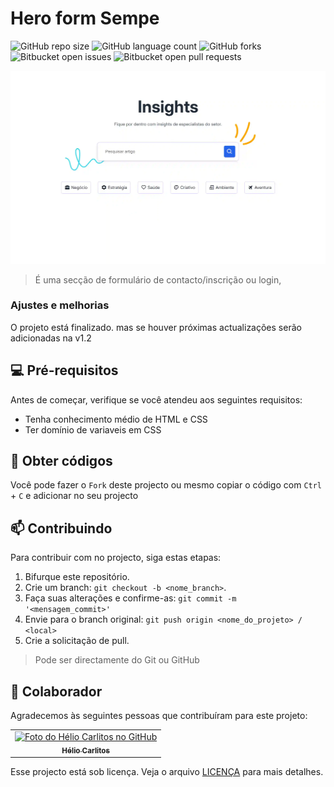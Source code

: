 # Hero form Sempe 

![GitHub repo size](https://img.shields.io/github/repo-size/HutaDev/hero_form_sempe?style=for-the-badge)
![GitHub language count](https://img.shields.io/github/languages/count/HutaDev/hero_form_sempe?style=for-the-badge)
![GitHub forks](https://img.shields.io/github/forks/HutaDev/hero_form_sempe?style=for-the-badge)
![Bitbucket open issues](https://img.shields.io/bitbucket/issues/HutaDev/hero_form_sempe?style=for-the-badge)
![Bitbucket open pull requests](https://img.shields.io/bitbucket/pr-raw/HutaDev/hero_form_sempe?style=for-the-badge)

<a href="https://hutadev.github.io/hero_form_sempe/"> 

<picture>
     <source media="(prefers-color-scheme: dark)" srcset="src/imagens/preview.webp">
     <source media="(prefers-color-scheme: light)" srcset="src/imagens/preview.webp">
     <img alt="Imagem de demo" src="src/imagens/preview.webp">
</picture>

</a>

> É uma secção de formulário de contacto/inscrição ou login,

### Ajustes e melhorias

O projeto está finalizado. mas se houver próximas actualizações serão adicionadas na v1.2

## 💻 Pré-requisitos

Antes de começar, verifique se você atendeu aos seguintes requisitos:

- Tenha conhecimento médio de HTML e CSS
- Ter domínio de variaveis em CSS

## 🚀 Obter códigos

Você pode fazer o `Fork` deste projecto ou mesmo copiar o código com `Ctrl` + `C` e adicionar no seu projecto

## 📫 Contribuindo

Para contribuir com no projecto, siga estas etapas:

1. Bifurque este repositório.
2. Crie um branch: `git checkout -b <nome_branch>`.
3. Faça suas alterações e confirme-as: `git commit -m '<mensagem_commit>'`
4. Envie para o branch original: `git push origin <nome_do_projeto> / <local>`
5. Crie a solicitação de pull.

> Pode ser directamente do Git ou GitHub

## 🤝 Colaborador

Agradecemos às seguintes pessoas que contribuíram para este projeto:

<table>
  <tr>
    <td align="center">
      <a href="#" title="Hélio Carlitos">
        <img src="https://avatars3.githubusercontent.com/u/112761333" width="100px;" alt="Foto do Hélio Carlitos no GitHub"/><br>
        <sub>
          <b>Hélio Carlitos</b>
        </sub>
      </a>
    </td>
    <!-- <td align="center">
      <a href="#" title="defina o título do link">
        <img src="https://s2.glbimg.com/FUcw2usZfSTL6yCCGj3L3v3SpJ8=/smart/e.glbimg.com/og/ed/f/original/2019/04/25/zuckerberg_podcast.jpg" width="100px;" alt="Foto do Mark Zuckerberg"/><br>
        <sub>
          <b>Mark Zuckerberg</b>
        </sub>
      </a>
    </td>
    <td align="center">
      <a href="#" title="defina o título do link">
        <img src="https://miro.medium.com/max/360/0*1SkS3mSorArvY9kS.jpg" width="100px;" alt="Foto do Steve Jobs"/><br>
        <sub>
          <b>Steve Jobs</b>
        </sub>
      </a>
    </td> -->
  </tr>
</table>

Esse projecto está sob licença. Veja o arquivo [LICENÇA](https://github.com/HutaDev/hero_form_sempe?tab=MIT-1-ov-file) para mais detalhes.
